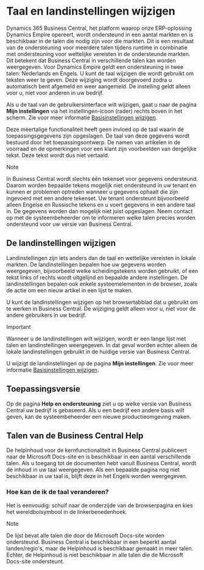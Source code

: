 # Taal en landinstellingen wijzigen

Dynamics 365 Business Central, het platform waarop onze ERP-oplossing Dynamics Empire opereert, wordt ondersteund in een aantal markten en is beschikbaar in de talen die nodig zijn voor die markten. Dit is een resultaat van de ondersteuning voor meerdere talen tijdens runtime in combinatie met ondersteuning voor wettelijke vereisten in de ondersteunde markten. Dit betekent dat Business Central in verschillende talen kan worden weergegeven.
Voor Dynamics Empire geldt een ondersteuning in twee talen: Nederlands en Engels. U kunt de taal wijzigen die wordt gebruikt om teksten weer te geven. Deze wijziging wordt doorgevoerd zodra u automatisch bent afgemeld en weer aangemeld. De instelling geldt alleen voor u, niet voor anderen in uw bedrijf.  

Als u de taal van de gebruikersinterface wilt wijzigen, gaat u naar de pagina **Mijn instellingen** via het instellingen-icoon (rader) rechts boven in het scherm. Zie voor meer informatie [Basisinstellingen wijzigen](../Basisinstellingen-wijzigen/#Taal).  

Deze meertalige functionaliteit heeft geen invloed op de taal waarin de toepassingsgegevens zijn opgeslagen. De taal van deze gegevens wordt bestuurd door het toepassingsontwerp. De namen van artikelen in de voorraad en de opmerkingen voor een klant zijn voorbeelden van dergelijke tekst. Deze tekst wordt dus niet vertaald.  

> [!NOTE]  
> In Business Central wordt slechts één tekenset voor gegevens ondersteund. Daarom worden bepaalde tekens mogelijk niet ondersteund in uw tenant en kunnen er problemen optreden wanneer u gegevens ophaalt die zijn ingevoerd met een andere tekenset. Uw tenant ondersteunt bijvoorbeeld alleen Engelse en Russische tekens en u voert gegevens in een andere taal in. De gegevens worden dan mogelijk niet juist opgeslagen. Neem contact op met de systeembeheerder om te informeren welke talen precies worden ondersteund voor uw versie van Business Central.  

## De landinstellingen wijzigen

Landinstellingen zijn iets anders dan de taal en wettelijke vereisten in lokale markten. De landinstellingen bepalen hoe uw gegevens worden weergegeven, bijvoorbeeld welke scheidingstekens worden gebruikt, of een tekst links of rechts wordt uitgelijnd en bepaalde andere instellingen. De landinstellingen bepalen ook enkele systeemelementen in de browser, zoals de actie om een nieuw artikel in een lijst te maken.  

U kunt de landinstellingen wijzigen op het browsertabblad dat u gebruikt om te werken in Business Central. De wijziging geldt alleen voor u, niet voor de andere gebruikers in uw bedrijf.  

> [!IMPORTANT]  
> Wanneer u de landinstellingen wilt wijzigen, wordt er een lange lijst met talen en landinstellingen weergegeven. In dat geval worden echter alleen de lokale landinstellingen gebruikt in de huidige versie van Business Central.  

U wijzigt de landinstellingen op de pagina **Mijn instellingen**. Zie voor meer informatie [Basisinstellingen wijzigen](../Basisinstellingen-wijzigen/).  

## Toepassingsversie

Op de pagina **Help en ondersteuning** ziet u op welke versie van Business Central uw bedrijf is gebaseerd. Als u een bedrijf een andere basis wilt geven, kan de systeembeheerder een nieuwe productieomgeving maken.

## Talen van de Business Central Help

De helpinhoud voor de kernfunctionaliteit in Business Central publiceert naar de Microsoft Docs-site en is beschikbaar in een aantal verschillende talen. Als u toegang tot de documenten hebt vanuit Business Central, wordt de inhoud in uw taal weergegeven. Als een bepaalde pagina nog niet beschikbaar in uw taal is, blijft deze in het Engels worden weergegeven.

### Hoe kan de ik de taal veranderen?

Het is eenvoudig: schuif naar de onderzijde van de browserpagina en kies het wereldbolsymbool in de linkerbenedenhoek.

> [!NOTE]  
> De lijst bevat alle talen die door de Microsoft Docs-site worden ondersteund. Business Central is beschikbaar in een beperkt aantal landen/regio's, maar de Helpinhoud is beschikbaar gemaakt in meer talen. Echter, de Helpinhoud is niet beschikbaar in alle talen die de Microsoft Docs-site ondersteunt.
